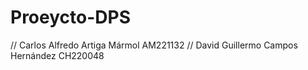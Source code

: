 # Proeycto-DPS
// Carlos Alfredo Artiga Mármol AM221132
// David Guillermo Campos Hernández CH220048
